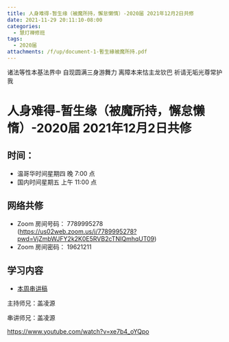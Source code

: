 ```yaml
---
title: 人身难得-暂生缘（被魔所持，懈怠懒惰）-2020届 2021年12月2日共修
date: 2021-11-29 20:11:10-08:00
categories:
  - 慧灯禅修班
tags:
  - 2020届
attachments: /f/up/document-1-暫生緣被魔所持.pdf
---
```

诸法等性本基法界中 自现圆满三身游舞力 
离障本来怙主龙钦巴 祈请无垢光尊常护我

# 人身难得-暂生缘（被魔所持，懈怠懒惰）-2020届 2021年12月2日共修

## 时间：

* 温哥华时间星期四 晚 7:00 点
* 国内时间星期五 上午 11:00 点

## 网络共修

* Zoom 房间号码： 7789995278 (<https://us02web.zoom.us/j/7789995278?pwd=VjZmbWJFY2k2K0E5RVB2cTNIQmhqUT09>)
* Zoom 房间密码： 19621211

## 学习内容

* [本周串讲稿](http://huidengchanxiu.net/hdv/f/up/document-1-暫生緣被魔所持.pdf)

主持师兄：盖凌源

串讲师兄：盖凌源

<https://www.youtube.com/watch?v=xe7b4_oYQpo>